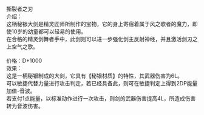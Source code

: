 <title>撕裂者之刃</title>
<meta name="GENERATOR" content="WinCHM">
<meta http-equiv="Content-Type" content="text/html; charset=gb2312">
<br>撕裂者之刃
<br>介绍：
<br>这柄秘银大剑是精灵匠师所制作的宝物，它的身上寄宿着属于风之歌者的魔力，即使10岁的幼童都可以轻易的使用。
<br>在合格的精灵剑舞者手中，此剑则可以进一步强化剑主反射神经，并且激活剑刃之上空气之歌。
<br>
<br>价格：D+1000
<br>效果：
<br>这是一柄秘银制成的大剑，它具有【秘银材质】的特性，其武器伤害为6L。
<br>可以敏捷代替力量进行攻击判定，若已经具备此，则可在敏捷判定上得到2DP能量加值-音波。
<br>若支付1点能量，以标准动作进行一次攻击，则剑的武器伤害提高4L，所造成伤害转为音波伤害。
<br>